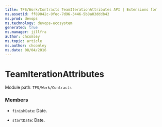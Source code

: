 ```yaml
---
title: TFS/Work/Contracts TeamIterationAttributes API | Extensions for Azure DevOps Services
ms.assetid: ff89042c-0fec-7d96-3446-5b8a03dddb43
ms.prod: devops
ms.technology: devops-ecosystem
generated: true
ms.manager: jillfra
author: chcomley
ms.topic: article
ms.author: chcomley
ms.date: 08/04/2016
---
```


# TeamIterationAttributes

Module path: `TFS/Work/Contracts`


### Members

* `finishDate`: Date. 

* `startDate`: Date. 

